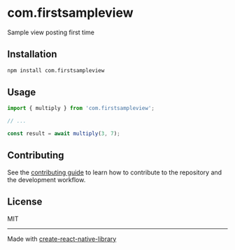 # com.firstsampleview

Sample view posting first time

## Installation

```sh
npm install com.firstsampleview
```

## Usage

```js
import { multiply } from 'com.firstsampleview';

// ...

const result = await multiply(3, 7);
```

## Contributing

See the [contributing guide](CONTRIBUTING.md) to learn how to contribute to the repository and the development workflow.

## License

MIT

---

Made with [create-react-native-library](https://github.com/callstack/react-native-builder-bob)
